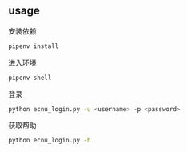 ## usage
安装依赖
```sh
pipenv install
```

进入环境
```sh
pipenv shell
```

登录
```sh
python ecnu_login.py -u <username> -p <password>
```

获取帮助
```sh
python ecnu_login.py -h
```